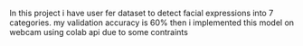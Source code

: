 In this project i have user fer dataset to detect facial expressions into 7 categories.
my validation accuracy is 60%
then i implemented this model on webcam using colab api due to some contraints

